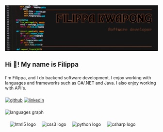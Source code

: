 
![Software Development](https://github.com/filippa00/filippa00/blob/main/Black%20and%20Gold%20Tech%20Website%20Developer%20LinkedIn%20Banner%20(2).png)

###

<h2 align="left">Hi 👋! My name is Filippa </h2>

###

I'm Filippa, and I do backend software development. I enjoy working with languages and frameworks such as C#/.NET and Java. 
I also enjoy working with API's.

###

[<img src='https://cdn.jsdelivr.net/npm/simple-icons@3.0.1/icons/github.svg' alt='github' height='40'>](https://github.com/filippa00)  [<img src='https://cdn.jsdelivr.net/npm/simple-icons@3.0.1/icons/linkedin.svg' alt='linkedin' height='40'>](https://www.linkedin.com/in/https://www.linkedin.com/in/filippa-kwapong//) 

###

  <img src="https://github-readme-stats.vercel.app/api/top-langs?username=filippa00&locale=en&hide_title=false&layout=compact&card_width=320&langs_count=5&theme=dracula&hide_border=false" height="150" alt="languages graph"  />


###

<div align="left">

  <img width="12" />
  <img src="https://cdn.jsdelivr.net/gh/devicons/devicon/icons/html5/html5-original.svg" height="30" alt="html5 logo"  />
  <img width="12" />
  <img src="https://cdn.jsdelivr.net/gh/devicons/devicon/icons/css3/css3-original.svg" height="30" alt="css3 logo"  />
  <img width="12" />
  <img src="https://cdn.jsdelivr.net/gh/devicons/devicon/icons/python/python-original.svg" height="30" alt="python logo"  />
  <img width="12" />
  <img src="https://cdn.jsdelivr.net/gh/devicons/devicon/icons/csharp/csharp-original.svg" height="30" alt="csharp logo"  />
</div>

###


<!--<img src="https://raw.githubusercontent.com/filippa00/filippa00/output/snake.svg" alt="Snake animation" />-->

###

